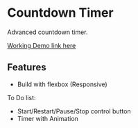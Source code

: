 # Countdown Timer
Advanced countdown timer.

[Working Demo link here](http://raajnadar.github.io/CountdownTimer)

## Features  
* Build with flexbox (Responsive)

To Do list:
* Start/Restart/Pause/Stop control button
* Timer with Animation
